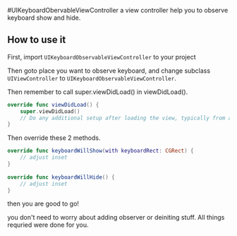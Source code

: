 #UIKeyboardObervableViewController
a view controller help you to observe keyboard show and hide.

## How to use it
First, import `UIKeyboardObservableViewController` to your project

Then goto place you want to observe keyboard, and change subclass `UIViewController` to `UIKeyboardObservableViewController`.

Then remember to call super.viewDidLoad() in viewDidLoad().

```swift
override func viewDidLoad() {
    super.viewDidLoad()
    // Do any additional setup after loading the view, typically from a nib.
}
```

Then override these 2 methods.

```swift
override func keyboardWillShow(with keyboardRect: CGRect) {
    // adjust inset
}
    
override func keyboardWillHide() {
    // adjust inset
}
```

then you are good to go!

you don't need to worry about adding observer or deiniting stuff. All things requried were done for you.